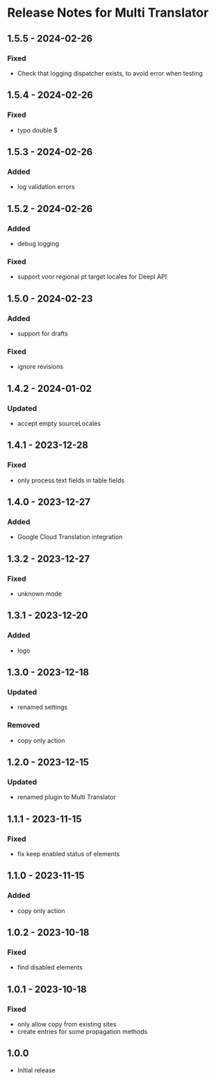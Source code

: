 # Release Notes for Multi Translator

## 1.5.5 - 2024-02-26
### Fixed
- Check that logging dispatcher exists, to avoid error when testing

## 1.5.4 - 2024-02-26
### Fixed
- typo double $

## 1.5.3 - 2024-02-26
### Added
- log validation errors

## 1.5.2 - 2024-02-26
### Added
- debug logging
### Fixed
- support voor regional pt target locales for Deepl API

## 1.5.0 - 2024-02-23
### Added
- support for drafts
### Fixed
- ignore revisions

## 1.4.2 - 2024-01-02
### Updated
- accept empty sourceLocales

## 1.4.1 - 2023-12-28
### Fixed
- only process text fields in table fields

## 1.4.0 - 2023-12-27
### Added
- Google Cloud Translation integration

## 1.3.2 - 2023-12-27
### Fixed
- unknown mode

## 1.3.1 - 2023-12-20
### Added
- logo

## 1.3.0 - 2023-12-18
### Updated
- renamed settings
### Removed
- copy only action

## 1.2.0 - 2023-12-15
### Updated
- renamed plugin to Multi Translator

## 1.1.1 - 2023-11-15
### Fixed
- fix keep enabled status of elements

## 1.1.0 - 2023-11-15
### Added
- copy only action

## 1.0.2 - 2023-10-18
### Fixed
- find disabled elements

## 1.0.1 - 2023-10-18
### Fixed
- only allow copy from existing sites
- create entries for some propagation methods

## 1.0.0
- Initial release
